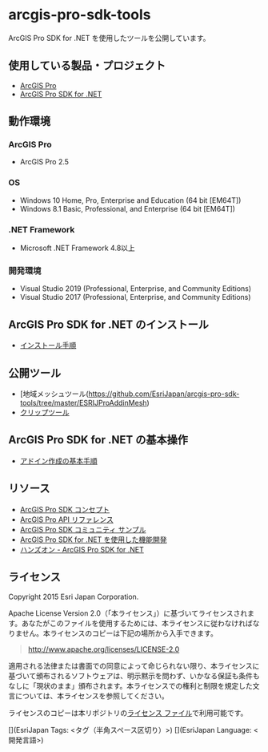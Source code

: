 # arcgis-pro-sdk-tools
ArcGIS Pro SDK for .NET を使用したツールを公開しています。

## 使用している製品・プロジェクト

* [ArcGIS Pro](http://www.esrij.com/products/arcgis-pro/)
* [ArcGIS Pro SDK for .NET](http://pro.arcgis.com/ja/pro-app/sdk/)

## 動作環境
### ArcGIS Pro
* ArcGIS Pro 2.5

### OS
* Windows 10 Home, Pro, Enterprise and Education (64 bit [EM64T])
* Windows 8.1 Basic, Professional, and Enterprise (64 bit [EM64T])

### .NET Framework
* Microsoft .NET Framework 4.8以上

### 開発環境
* Visual Studio 2019 (Professional, Enterprise, and Community Editions)
* Visual Studio 2017 (Professional, Enterprise, and Community Editions)

## ArcGIS Pro SDK for .NET のインストール
* [インストール手順](https://github.com/Esri/arcgis-pro-sdk/wiki/ProGuide-Installation-and-Upgrade)

## 公開ツール
* [地域メッシュツール(https://github.com/EsriJapan/arcgis-pro-sdk-tools/tree/master/ESRIJProAddinMesh)
* [クリップツール](https://github.com/EsriJapan/arcgis-pro-sdk-tools/tree/master/ESRIJProAddinClipTool)

## ArcGIS Pro SDK for .NET の基本操作
*  [アドイン作成の基本手順](https://github.com/EsriJapan/arcgis-samples-pro-sdk/wiki/%E3%82%A2%E3%83%89%E3%82%A4%E3%83%B3%E4%BD%9C%E6%88%90%E3%81%AE%E5%9F%BA%E6%9C%AC%E6%89%8B%E9%A0%86)

## リソース

* [ArcGIS Pro SDK コンセプト](https://github.com/Esri/arcgis-pro-sdk)
* [ArcGIS Pro API リファレンス](http://pro.arcgis.com/en/pro-app/sdk/api-reference/#topic1.html)
* [ArcGIS Pro SDK コミュニティ サンプル](https://github.com/Esri/arcgis-pro-sdk-community-samples)
* [ArcGIS Pro SDK for .NET を使用した機能開発](https://github.com/EsriJapan/arcgis-samples-pro-sdk/tree/master/samples/AddInSamples)
* [ハンズオン - ArcGIS Pro SDK for .NET](https://github.com/EsriJapan/workshops/tree/master/20190913_arcgis-pro-sdk-hands-on)

## ライセンス
Copyright 2015 Esri Japan Corporation.

Apache License Version 2.0（「本ライセンス」）に基づいてライセンスされます。あなたがこのファイルを使用するためには、本ライセンスに従わなければなりません。本ライセンスのコピーは下記の場所から入手できます。

> http://www.apache.org/licenses/LICENSE-2.0

適用される法律または書面での同意によって命じられない限り、本ライセンスに基づいて頒布されるソフトウェアは、明示黙示を問わず、いかなる保証も条件もなしに「現状のまま」頒布されます。本ライセンスでの権利と制限を規定した文言については、本ライセンスを参照してください。

ライセンスのコピーは本リポジトリの[ライセンス ファイル](./LICENSE)で利用可能です。

[](EsriJapan Tags: <タグ（半角スペース区切り）>)
[](EsriJapan Language: <開発言語>)
